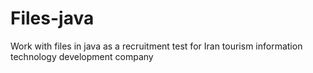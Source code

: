 # Files-java
Work with files in java as a recruitment test for Iran tourism information technology development company
